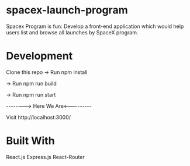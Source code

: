 # spacex-launch-program

Spacex Program is fun:
Develop a front-end application which would help users list and browse all launches by SpaceX program.

# Development

Clone this repo
-> Run npm install

-> Run npm run build

-> Run npm run start

--------> Here We Are<---------

Visit http://localhost:3000/

# Built With

React.js
Express.js
React-Router
